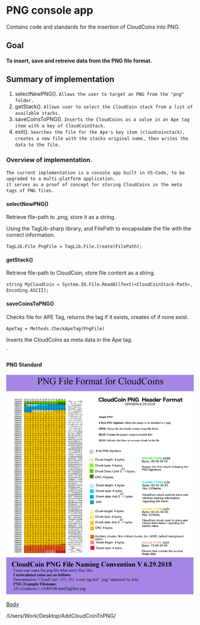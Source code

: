 # PNG console app
Contains code and standards for the insertion of CloudCoins into PNG.


## Goal

#### To insert, save and retreive data from the PNG file format.

## Summary of implementation

1) selectNewPNG().
`Allows the user to target an PNG from the "png" folder. `
2) getStack().
`Allows user to select the CloudCoin stack from a list of available stacks.`
3) saveCoinsToPNG().
`Inserts the CloudCoins as a value in an Ape tag item with a key of CloudCoinStack.`
4) exit().
`Searches the file for the Ape's key item (cloudcoinstack), creates a new file with the stacks original name, then writes the data to the file.`



### Overview of implementation.

    The current implementation is a console app built in VS-Code, to be upgraded to a multi-platform application.
    it serves as a proof of concept for storing CloudCoins in the meta tags of PNG files.


#### selectNewPNG()

Retrieve file-path to .png, store it as a string.

Using the TagLib-sharp library, and FilePath to encapsulate the file with the correct information.
```
TagLib.File PngFile = TagLib.File.Create(FilePath);
```

#### getStack()

Retrieve file-path to CloudCoin, store file content as a string.
```
string MyCloudCoin = System.IO.File.ReadAllText(<CloudCoinStack-Path>, Encoding.ASCII);
```

#### saveCoinsToPNG()

Checks file for APE Tag, returns the tag if it exists, creates of if none exist.
```
ApeTag = Methods.CheckApeTag(PngFile)
```
Inserts the CloudCoins as meta data in the Ape tag.


`

#### PNG Standard
![Header](./Standards/PNG_Header_Standard.png) 

[Body](./Standards/PNG_Body_Standard.png) 

/Users/Work/Desktop/AddCloudCoinToPNG/


